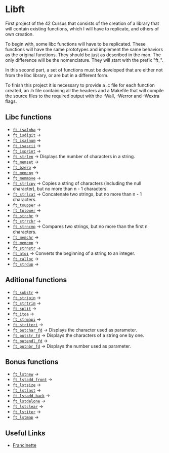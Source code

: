 # Libft

First project of the 42 Cursus that consists of the creation of a library that will contain existing functions, which I will have to replicate, and others of own creation.

To begin with, some libc functions will have to be replicated. These functions will have the same prototypes and implement the same behaviors as the original functions. They should be just as described in the man. The only difference will be the nomenclature. They will start with the prefix "ft_".

In this second part, a set of functions must be developed that are either not from the libc library, or are but in a different form.

To finish this project it is necessary to provide a .c file for each function created, an .h file containing all the headers and a Makefile that will compile the source files to the required output with the -Wall, -Werror and -Wextra flags.

## Libc functions

- [`ft_isalpha`](https://github.com/antoniolopez7217/42Cursus_Libft/blob/main/libft/ft_isalpha.c) -> 
- [`ft_isdigit`](https://github.com/antoniolopez7217/42Cursus_Libft/blob/main/libft/ft_isdigit.c) -> 
- [`ft_isalnum`](https://github.com/antoniolopez7217/42Cursus_Libft/blob/main/libft/ft_isalnum.c) -> 
- [`ft_isascii`](https://github.com/antoniolopez7217/42Cursus_Libft/blob/main/libft/ft_isascii.c) -> 
- [`ft_isprint`](https://github.com/antoniolopez7217/42Cursus_Libft/blob/main/libft/ft_isprint.c) -> 
- [`ft_strlen`](https://github.com/antoniolopez7217/42Cursus_Libft/blob/main/libft/ft_strlen.c) -> Displays the number of characters in a string.
- [`ft_memset`](https://github.com/antoniolopez7217/42Cursus_Libft/blob/main/libft/ft_memset.c) -> 
- [`ft_bzero`](https://github.com/antoniolopez7217/42Cursus_Libft/blob/main/libft/ft_bzero.c) -> 
- [`ft_memcpy`](https://github.com/antoniolopez7217/42Cursus_Libft/blob/main/libft/ft_memcpy.c) -> 
- [`ft_memmove`](https://github.com/antoniolopez7217/42Cursus_Libft/blob/main/libft/ft_memmove.c) -> 
- [`ft_strlcpy`](https://github.com/antoniolopez7217/42Cursus_Libft/blob/main/libft/ft_strlcpy.c) -> Copies a string of characters (including the null character), but no more than n - 1 characters.
- [`ft_strlcat`](https://github.com/antoniolopez7217/42Cursus_Libft/blob/main/libft/ft_strlcat.c) -> Concatenate two strings, but no more than n - 1 characters.
- [`ft_toupper`](https://github.com/antoniolopez7217/42Cursus_Libft/blob/main/libft/ft_toupper.c) -> 
- [`ft_tolower`](https://github.com/antoniolopez7217/42Cursus_Libft/blob/main/libft/ft_tolower.c) -> 
- [`ft_strchr`](https://github.com/antoniolopez7217/42Cursus_Libft/blob/main/libft/ft_strchr.c) -> 
- [`ft_strrchr`](https://github.com/antoniolopez7217/42Cursus_Libft/blob/main/libft/ft_strrchr.c) -> 
- [`ft_strncmp`](https://github.com/antoniolopez7217/42Cursus_Libft/blob/main/libft/ft_strncmp.c) -> Compares two strings, but no more than the first n characters.
- [`ft_memchr`](https://github.com/antoniolopez7217/42Cursus_Libft/blob/main/libft/ft_memchr.c) -> 
- [`ft_memcmp`](https://github.com/antoniolopez7217/42Cursus_Libft/blob/main/libft/ft_memcmp.c) -> 
- [`ft_strnstr`](https://github.com/antoniolopez7217/42Cursus_Libft/blob/main/libft/ft_strnstr.c) -> 
- [`ft_atoi`](https://github.com/antoniolopez7217/42Cursus_Libft/blob/main/libft/ft_atoi.c) -> Converts the beginning of a string to an integer.
- [`ft_calloc`](https://github.com/antoniolopez7217/42Cursus_Libft/blob/main/libft/ft_calloc.c) -> 
- [`ft_strdup`](https://github.com/antoniolopez7217/42Cursus_Libft/blob/main/libft/ft_strdup.c) -> 

## Aditional functions

- [`ft_substr`](https://github.com/antoniolopez7217/42Cursus_Libft/blob/main/libft/ft_substr.c) -> 
- [`ft_strjoin`](https://github.com/antoniolopez7217/42Cursus_Libft/blob/main/libft/ft_strjoin.c) -> 
- [`ft_strtrim`](https://github.com/antoniolopez7217/42Cursus_Libft/blob/main/libft/ft_strtrim.c) -> 
- [`ft_split`](https://github.com/antoniolopez7217/42Cursus_Libft/blob/main/libft/ft_split.c) -> 
- [`ft_itoa`](https://github.com/antoniolopez7217/42Cursus_Libft/blob/main/libft/ft_itoa.c) -> 
- [`ft_strmapi`](https://github.com/antoniolopez7217/42Cursus_Libft/blob/main/libft/ft_strmapi.c) -> 
- [`ft_striteri`](https://github.com/antoniolopez7217/42Cursus_Libft/blob/main/libft/ft_striteri.c) -> 
- [`ft_putchar_fd`](https://github.com/antoniolopez7217/42Cursus_Libft/blob/main/libft/ft_putchar_fd.c) -> Displays the character used as parameter.
- [`ft_putstr_fd`](https://github.com/antoniolopez7217/42Cursus_Libft/blob/main/libft/ft_putstr_fd.c) -> Displays the characters of a string one by one.
- [`ft_putendl_fd`](https://github.com/antoniolopez7217/42Cursus_Libft/blob/main/libft/ft_putendl_fd.c) -> 
- [`ft_putnbr_fd`](https://github.com/antoniolopez7217/42Cursus_Libft/blob/main/libft/ft_putnbr_fd.c) -> Displays the number used as parameter.

## Bonus functions

- [`ft_lstnew`](https://github.com/antoniolopez7217/42Cursus_Libft/blob/main/libft/ft_lstnew.c) -> 
- [`ft_lstadd_front`](https://github.com/antoniolopez7217/42Cursus_Libft/blob/main/libft/ft_lstadd_front.c) -> 
- [`ft_lstsize`](https://github.com/antoniolopez7217/42Cursus_Libft/blob/main/libft/ft_lstsize.c) -> 
- [`ft_lstlast`](https://github.com/antoniolopez7217/42Cursus_Libft/blob/main/libft/ft_lstlast.c) -> 
- [`ft_lstadd_back`](https://github.com/antoniolopez7217/42Cursus_Libft/blob/main/libft/ft_lstadd_back.c) -> 
- [`ft_lstdelone`](https://github.com/antoniolopez7217/42Cursus_Libft/blob/main/libft/ft_lstdelone.c) -> 
- [`ft_lstclear`](https://github.com/antoniolopez7217/42Cursus_Libft/blob/main/libft/ft_lstclear.c) -> 
- [`ft_lstiter`](https://github.com/antoniolopez7217/42Cursus_Libft/blob/main/libft/ft_lstiter.c) -> 
- [`ft_lstmap`](https://github.com/antoniolopez7217/42Cursus_Libft/blob/main/libft/ft_lstmap.c) -> 

## Useful Links

- [Francinette](https://github.com/xicodomingues/francinette)
